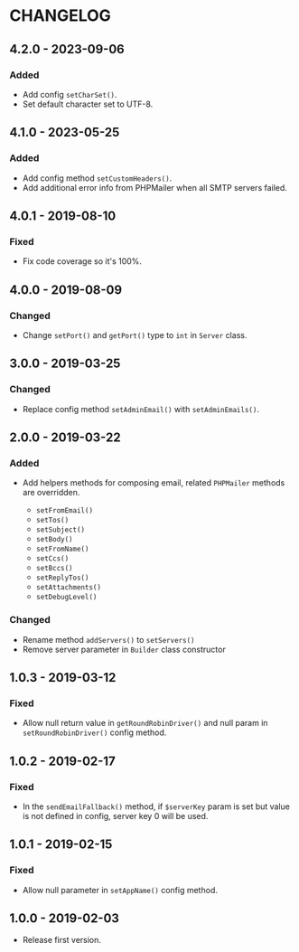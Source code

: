 # CHANGELOG

## 4.2.0 - 2023-09-06

### Added

- Add config `setCharSet()`.
- Set default character set to UTF-8.

## 4.1.0 - 2023-05-25

### Added

- Add config method `setCustomHeaders()`.
- Add additional error info from PHPMailer when all SMTP servers failed.

## 4.0.1 - 2019-08-10

### Fixed

- Fix code coverage so it's 100%.

## 4.0.0 - 2019-08-09

### Changed

- Change `setPort()` and `getPort()` type to `int` in `Server` class.

## 3.0.0 - 2019-03-25

### Changed

- Replace config method `setAdminEmail()` with `setAdminEmails()`.

## 2.0.0 - 2019-03-22

### Added

- Add helpers methods for composing email, related `PHPMailer` methods are overridden.

  - `setFromEmail()`
  - `setTos()`
  - `setSubject()`
  - `setBody()`
  - `setFromName()`
  - `setCcs()`
  - `setBccs()`
  - `setReplyTos()`
  - `setAttachments()`
  - `setDebugLevel()`

### Changed

- Rename method `addServers()` to `setServers()`
- Remove server parameter in `Builder` class constructor

## 1.0.3 - 2019-03-12

### Fixed

- Allow null return value in `getRoundRobinDriver()` and null param in `setRoundRobinDriver()` config method.

## 1.0.2 - 2019-02-17

### Fixed

- In the `sendEmailFallback()` method, if `$serverKey` param is set but value is not defined in config, server key 0 will be used.

## 1.0.1 - 2019-02-15

### Fixed

- Allow null parameter in `setAppName()` config method.

## 1.0.0 - 2019-02-03

- Release first version.
